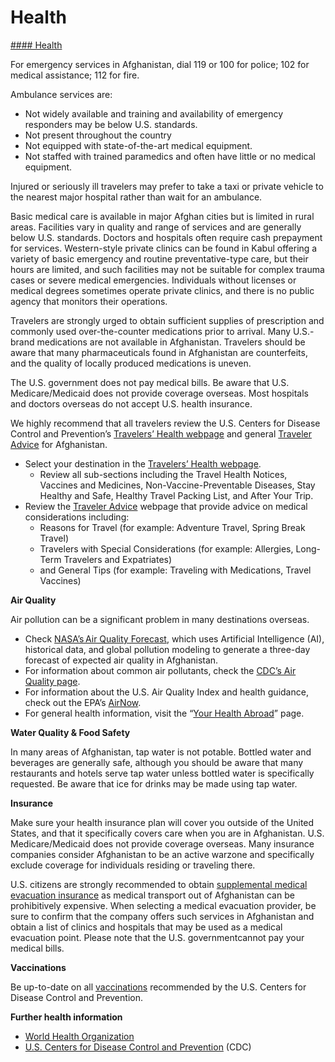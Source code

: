 # Health

[#### Health](javascript:void(0); "Health")

For emergency services in Afghanistan, dial 119 or 100 for police; 102 for medical assistance; 112 for fire.

Ambulance services are:

* Not widely available and training and availability of emergency responders may be below U.S. standards.
* Not present throughout the country
* Not equipped with state-of-the-art medical equipment.
* Not staffed with trained paramedics and often have little or no medical equipment.

Injured or seriously ill travelers may prefer to take a taxi or private vehicle to the nearest major hospital rather than wait for an ambulance.

Basic medical care is available in major Afghan cities but is limited in rural areas. Facilities vary in quality and range of services and are generally below U.S. standards. Doctors and hospitals often require cash prepayment for services. Western-style private clinics can be found in Kabul offering a variety of basic emergency and routine preventative-type care, but their hours are limited, and such facilities may not be suitable for complex trauma cases or severe medical emergencies. Individuals without licenses or medical degrees sometimes operate private clinics, and there is no public agency that monitors their operations.

Travelers are strongly urged to obtain sufficient supplies of prescription and commonly used over-the-counter medications prior to arrival. Many U.S.-brand medications are not available in Afghanistan. Travelers should be aware that many pharmaceuticals found in Afghanistan are counterfeits, and the quality of locally produced medications is uneven.

The U.S. government does not pay medical bills. Be aware that U.S. Medicare/Medicaid does not provide coverage overseas. Most hospitals and doctors overseas do not accept U.S. health insurance.

We highly recommend that all travelers review the U.S. Centers for Disease Control and Prevention’s [Travelers’ Health webpage](https://wwwnc.cdc.gov/travel/) and general [Traveler Advice](https://wwwnc.cdc.gov/travel/page/traveler-information-center) for Afghanistan.

* Select your destination in the [Travelers’ Health webpage](https://wwwnc.cdc.gov/travel/).
  + Review all sub-sections including the Travel Health Notices, Vaccines and Medicines, Non-Vaccine-Preventable Diseases, Stay Healthy and Safe, Healthy Travel Packing List, and After Your Trip.
* Review the [Traveler Advice](https://wwwnc.cdc.gov/travel/page/traveler-information-center) webpage that provide advice on medical considerations including:
  + Reasons for Travel (for example: Adventure Travel, Spring Break Travel)
  + Travelers with Special Considerations (for example: Allergies, Long-Term Travelers and Expatriates)
  + and General Tips (for example: Traveling with Medications, Travel Vaccines)

**Air Quality**

Air pollution can be a significant problem in many destinations overseas.

* Check [NASA’s Air Quality Forecast](https://aeronet.gsfc.nasa.gov/new_web/aqforecast), which uses Artificial Intelligence (AI), historical data, and global pollution modeling to generate a three-day forecast of expected air quality in Afghanistan.
* For information about common air pollutants, check the [CDC’s Air Quality page](https://www.cdc.gov/air-quality/pollutants/).
* For information about the U.S. Air Quality Index and health guidance, check out the EPA’s [AirNow](https://www.airnow.gov/aqi/aqi-basics/).
* For general health information, visit the “[Your Health Abroad](https://travel.state.gov/content/travel/en/international-travel/before-you-go/your-health-abroad.html)” page.

**Water Quality & Food Safety**

In many areas of Afghanistan, tap water is not potable. Bottled water and beverages are generally safe, although you should be aware that many restaurants and hotels serve tap water unless bottled water is specifically requested. Be aware that ice for drinks may be made using tap water.

**Insurance**

Make sure your health insurance plan will cover you outside of the United States, and that it specifically covers care when you are in Afghanistan. U.S. Medicare/Medicaid does not provide coverage overseas. Many insurance companies consider Afghanistan to be an active warzone and specifically exclude coverage for individuals residing or traveling there.

U.S. citizens are strongly recommended to obtain [supplemental medical evacuation insurance](https://travel.state.gov/content/travel/en/international-travel/before-you-go/your-health-abroad/insurance-providers-overseas.html) as medical transport out of Afghanistan can be prohibitively expensive. When selecting a medical evacuation provider, be sure to confirm that the company offers such services in Afghanistan and obtain a list of clinics and hospitals that may be used as a medical evacuation point. Please note that the U.S. governmentcannot pay your medical bills.

**Vaccinations**

Be up-to-date on all [vaccinations](https://wwwnc.cdc.gov/travel/destinations/list/) recommended by the U.S. Centers for Disease Control and Prevention.

**Further health information**

* [World Health Organization](https://www.who.int/)
* [U.S. Centers for Disease Control and Prevention](https://wwwnc.cdc.gov/travel/) (CDC)